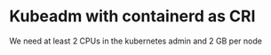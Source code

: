 # Kubeadm with containerd as CRI

We need at least 2 CPUs in the kubernetes admin and 2 GB per node

